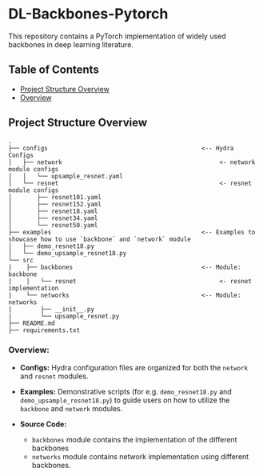 # DL-Backbones-Pytorch

This repository contains a PyTorch implementation of widely used backbones in deep learning literature.

## Table of Contents
- [Project Structure Overview](#project-structure-overview)
- [Overview](#overview)

## Project Structure Overview
```
.
├── configs                                           <-- Hydra Configs
│   ├── network                                            <- network module configs
│   │   └── upsample_resnet.yaml
│   └── resnet                                             <- resnet module configs
│       ├── resnet101.yaml
│       ├── resnet152.yaml
│       ├── resnet18.yaml
│       ├── resnet34.yaml
│       └── resnet50.yaml
├── examples                                          <-- Examples to showcase how to use `backbone` and `network` module
│   ├── demo_resnet18.py
│   └── demo_upsample_resnet18.py
└── src                                           
|    ├── backbones                                    <-- Module: backbone 
|    │   └── resnet                                        <- resnet implementation
|    └── networks                                     <-- Module: networks
|        ├── __init__.py
|        └── upsample_resnet.py
├── README.md
├── requirements.txt

```

### Overview:

- **Configs:** Hydra configuration files are organized for both the `network` and `resnet` modules.

- **Examples:** Demonstrative scripts (for e.g. `demo_resnet18.py` and `demo_upsample_resnet18.py`) to guide users on how to utilize the `backbone` and `network` modules.

- **Source Code:**
  - `backbones` module contains the implementation of the different backbones
  - `networks` module contains network implementation using different backbones.

